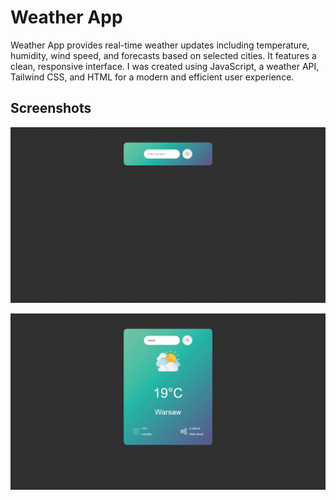 # Weather App
Weather App provides real-time weather updates including temperature, humidity, wind speed, and forecasts based on selected cities. It features a clean, responsive interface. I was created using JavaScript, a weather API, Tailwind CSS, and HTML for a modern and efficient user experience.

## Screenshots
![image-alt](https://github.com/robertmichalak17/Weather-App/blob/3c5b87dc7a0c2ad96e1b980c518bccb82cae0f9a/weather.jpg)

![image-alt](https://github.com/robertmichalak17/Weather-App/blob/0497f2e5cc500cf60c64d3dda95a145c738af771/weather2.jpg)
